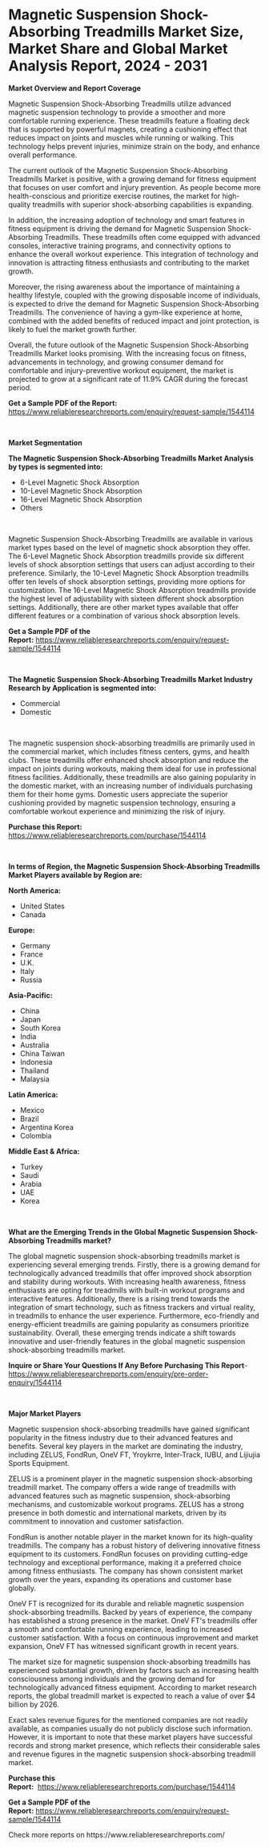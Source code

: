 <p><h1>Magnetic Suspension Shock-Absorbing Treadmills Market Size, Market Share and Global Market Analysis Report, 2024 - 2031</h1></p><p><strong>Market Overview and Report Coverage</strong></p>
<p><p>Magnetic Suspension Shock-Absorbing Treadmills utilize advanced magnetic suspension technology to provide a smoother and more comfortable running experience. These treadmills feature a floating deck that is supported by powerful magnets, creating a cushioning effect that reduces impact on joints and muscles while running or walking. This technology helps prevent injuries, minimize strain on the body, and enhance overall performance.</p><p>The current outlook of the Magnetic Suspension Shock-Absorbing Treadmills Market is positive, with a growing demand for fitness equipment that focuses on user comfort and injury prevention. As people become more health-conscious and prioritize exercise routines, the market for high-quality treadmills with superior shock-absorbing capabilities is expanding.</p><p>In addition, the increasing adoption of technology and smart features in fitness equipment is driving the demand for Magnetic Suspension Shock-Absorbing Treadmills. These treadmills often come equipped with advanced consoles, interactive training programs, and connectivity options to enhance the overall workout experience. This integration of technology and innovation is attracting fitness enthusiasts and contributing to the market growth.</p><p>Moreover, the rising awareness about the importance of maintaining a healthy lifestyle, coupled with the growing disposable income of individuals, is expected to drive the demand for Magnetic Suspension Shock-Absorbing Treadmills. The convenience of having a gym-like experience at home, combined with the added benefits of reduced impact and joint protection, is likely to fuel the market growth further.</p><p>Overall, the future outlook of the Magnetic Suspension Shock-Absorbing Treadmills Market looks promising. With the increasing focus on fitness, advancements in technology, and growing consumer demand for comfortable and injury-preventive workout equipment, the market is projected to grow at a significant rate of 11.9% CAGR during the forecast period.</p></p>
<p><strong>Get a Sample PDF of the Report:</strong> <a href="https://www.reliableresearchreports.com/enquiry/request-sample/1544114">https://www.reliableresearchreports.com/enquiry/request-sample/1544114</a></p>
<p>&nbsp;</p>
<p><strong>Market Segmentation</strong></p>
<p><strong>The Magnetic Suspension Shock-Absorbing Treadmills Market Analysis by types is segmented into:</strong></p>
<p><ul><li>6-Level Magnetic Shock Absorption</li><li>10-Level Magnetic Shock Absorption</li><li>16-Level Magnetic Shock Absorption</li><li>Others</li></ul></p>
<p>&nbsp;</p>
<p><p>Magnetic Suspension Shock-Absorbing Treadmills are available in various market types based on the level of magnetic shock absorption they offer. The 6-Level Magnetic Shock Absorption treadmills provide six different levels of shock absorption settings that users can adjust according to their preference. Similarly, the 10-Level Magnetic Shock Absorption treadmills offer ten levels of shock absorption settings, providing more options for customization. The 16-Level Magnetic Shock Absorption treadmills provide the highest level of adjustability with sixteen different shock absorption settings. Additionally, there are other market types available that offer different features or a combination of various shock absorption levels.</p></p>
<p><strong>Get a Sample PDF of the Report:</strong>&nbsp;<a href="https://www.reliableresearchreports.com/enquiry/request-sample/1544114">https://www.reliableresearchreports.com/enquiry/request-sample/1544114</a></p>
<p>&nbsp;</p>
<p><strong>The Magnetic Suspension Shock-Absorbing Treadmills Market Industry Research by Application is segmented into:</strong></p>
<p><ul><li>Commercial</li><li>Domestic</li></ul></p>
<p>&nbsp;</p>
<p><p>The magnetic suspension shock-absorbing treadmills are primarily used in the commercial market, which includes fitness centers, gyms, and health clubs. These treadmills offer enhanced shock absorption and reduce the impact on joints during workouts, making them ideal for use in professional fitness facilities. Additionally, these treadmills are also gaining popularity in the domestic market, with an increasing number of individuals purchasing them for their home gyms. Domestic users appreciate the superior cushioning provided by magnetic suspension technology, ensuring a comfortable workout experience and minimizing the risk of injury.</p></p>
<p><strong>Purchase this Report:</strong>&nbsp; <a href="https://www.reliableresearchreports.com/purchase/1544114">https://www.reliableresearchreports.com/purchase/1544114</a></p>
<p>&nbsp;</p>
<p><strong>In terms of Region, the Magnetic Suspension Shock-Absorbing Treadmills Market Players available by Region are:</strong></p>
<p>
    <p> <strong> North America: </strong>
        <ul>
            <li>United States</li>
            <li>Canada</li>
        </ul>
        </p> 
    <p> <strong> Europe: </strong>
        <ul>
            <li>Germany</li>
            <li>France</li>
            <li>U.K.</li>
            <li>Italy</li>
            <li>Russia</li>
        </ul>
        </p> 
    <p> <strong> Asia-Pacific: </strong>
        <ul>
            <li>China</li>
            <li>Japan</li>
            <li>South Korea</li>
            <li>India</li>
            <li>Australia</li>
            <li>China Taiwan</li>
            <li>Indonesia</li>
            <li>Thailand</li>
            <li>Malaysia</li>
        </ul>
        </p> 
    <p> <strong> Latin America: </strong>
        <ul>
            <li>Mexico</li>
            <li>Brazil</li>
            <li>Argentina Korea</li>
            <li>Colombia</li>
        </ul>
        </p> 
    <p> <strong> Middle East & Africa: </strong>
        <ul>
            <li>Turkey</li>
            <li>Saudi</li>
            <li>Arabia</li>
            <li>UAE</li>
            <li>Korea</li>
        </ul>
    </p>
    </p>
<p>&nbsp;</p>
<p><strong>What are the Emerging Trends in the Global Magnetic Suspension Shock-Absorbing Treadmills market?</strong></p>
<p><p>The global magnetic suspension shock-absorbing treadmills market is experiencing several emerging trends. Firstly, there is a growing demand for technologically advanced treadmills that offer improved shock absorption and stability during workouts. With increasing health awareness, fitness enthusiasts are opting for treadmills with built-in workout programs and interactive features. Additionally, there is a rising trend towards the integration of smart technology, such as fitness trackers and virtual reality, in treadmills to enhance the user experience. Furthermore, eco-friendly and energy-efficient treadmills are gaining popularity as consumers prioritize sustainability. Overall, these emerging trends indicate a shift towards innovative and user-friendly features in the global magnetic suspension shock-absorbing treadmills market.</p></p>
<p><strong>Inquire or Share Your Questions If Any Before Purchasing This Report</strong>- <a href="https://www.reliableresearchreports.com/enquiry/pre-order-enquiry/1544114">https://www.reliableresearchreports.com/enquiry/pre-order-enquiry/1544114</a></p>
<p>&nbsp;</p>
<p><strong>Major Market Players</strong></p>
<p><p>Magnetic suspension shock-absorbing treadmills have gained significant popularity in the fitness industry due to their advanced features and benefits. Several key players in the market are dominating the industry, including ZELUS, FondRun, OneV FT, Yroykrre, Inter-Track, IUBU, and Lijiujia Sports Equipment.</p><p>ZELUS is a prominent player in the magnetic suspension shock-absorbing treadmill market. The company offers a wide range of treadmills with advanced features such as magnetic suspension, shock-absorbing mechanisms, and customizable workout programs. ZELUS has a strong presence in both domestic and international markets, driven by its commitment to innovation and customer satisfaction.</p><p>FondRun is another notable player in the market known for its high-quality treadmills. The company has a robust history of delivering innovative fitness equipment to its customers. FondRun focuses on providing cutting-edge technology and exceptional performance, making it a preferred choice among fitness enthusiasts. The company has shown consistent market growth over the years, expanding its operations and customer base globally.</p><p>OneV FT is recognized for its durable and reliable magnetic suspension shock-absorbing treadmills. Backed by years of experience, the company has established a strong presence in the market. OneV FT's treadmills offer a smooth and comfortable running experience, leading to increased customer satisfaction. With a focus on continuous improvement and market expansion, OneV FT has witnessed significant growth in recent years.</p><p>The market size for magnetic suspension shock-absorbing treadmills has experienced substantial growth, driven by factors such as increasing health consciousness among individuals and the growing demand for technologically advanced fitness equipment. According to market research reports, the global treadmill market is expected to reach a value of over $4 billion by 2026.</p><p>Exact sales revenue figures for the mentioned companies are not readily available, as companies usually do not publicly disclose such information. However, it is important to note that these market players have successful records and strong market presence, which reflects their considerable sales and revenue figures in the magnetic suspension shock-absorbing treadmill market.</p></p>
<p><strong>Purchase this Report:</strong>&nbsp;&nbsp;<a href="https://www.reliableresearchreports.com/purchase/1544114">https://www.reliableresearchreports.com/purchase/1544114</a></p>
<p></p>
<p><strong>Get a Sample PDF of the Report:</strong>&nbsp;<a href="https://www.reliableresearchreports.com/enquiry/request-sample/1544114">https://www.reliableresearchreports.com/enquiry/request-sample/1544114</a></p>
<p>Check more reports on https://www.reliableresearchreports.com/</p>